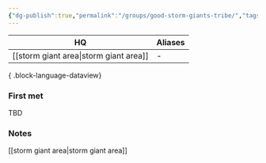 ```yaml
---
{"dg-publish":true,"permalink":"/groups/good-storm-giants-tribe/","tags":["group"],"noteIcon":"group","created":"2023-12-30T00:49:09.937+01:00","updated":"2024-01-08T12:15:27.417+01:00"}
---
```


| HQ                   | Aliases |
| -------------------- | ------- |
| [[storm giant area\|storm giant area]] | \-      |

{ .block-language-dataview}
### First met
TBD
### Notes
[[storm giant area\|storm giant area]]